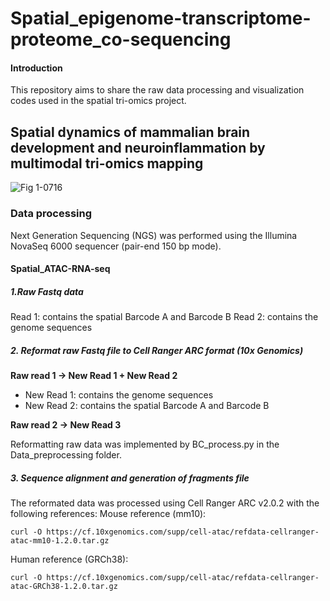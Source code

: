 # Spatial_epigenome-transcriptome-proteome_co-sequencing

#### Introduction
This repository aims to share the raw data processing and visualization codes used in the spatial tri-omics project.

## Spatial dynamics of mammalian brain development and neuroinflammation by multimodal tri-omics mapping


![Fig 1-0716](https://github.com/user-attachments/assets/1ac0fb86-8a1c-44a4-ab5b-9419f5cc8c50)

### Data processing
 Next Generation Sequencing (NGS) was performed using the Illumina NovaSeq 6000 sequencer (pair-end 150 bp mode).
#### Spatial_ATAC-RNA-seq
##### 1.Raw Fastq data
Read 1: contains the spatial Barcode A and Barcode B
Read 2: contains the genome sequences
##### 2. Reformat raw Fastq file to Cell Ranger ARC format (10x Genomics)
**Raw read 1 -> New Read 1 + New Read 2**
- New Read 1: contains the genome sequences
- New Read 2: contains the spatial Barcode A and Barcode B

**Raw read 2 -> New Read 3**

Reformatting raw data was implemented by BC_process.py in the Data_preprocessing folder.


##### 3. Sequence alignment and generation of fragments file
The reformated data was processed using Cell Ranger ARC v2.0.2 with the following references:
Mouse reference (mm10):

    curl -O https://cf.10xgenomics.com/supp/cell-atac/refdata-cellranger-atac-mm10-1.2.0.tar.gz

Human reference (GRCh38):

    curl -O https://cf.10xgenomics.com/supp/cell-atac/refdata-cellranger-atac-GRCh38-1.2.0.tar.gz
